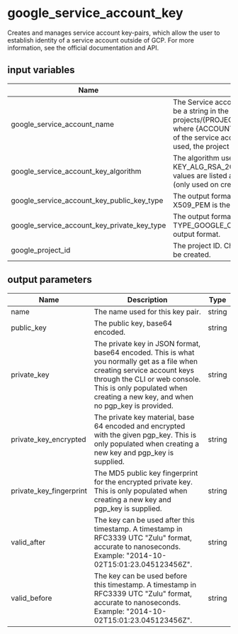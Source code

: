 # google_service_account_key

Creates and manages service account key-pairs, which allow the user to establish identity of a service account outside of GCP. For more information, see the official documentation and API.

## input variables

| Name | Description | Type | Default | Required |
|------|-------------|:----:|:-----:|:-----:|
|google_service_account_name|The Service account name of the Key Pair. This can be a string in the format {ACCOUNT} or projects/{PROJECT_ID}/serviceAccounts/{ACCOUNT}, where {ACCOUNT} is the email address or unique id of the service account. If the {ACCOUNT} syntax is used, the project will be inferred from the account.|string||Yes|
|google_service_account_key_algorithm|The algorithm used to generate the key. KEY_ALG_RSA_2048 is the default algorithm. Valid values are listed at ServiceAccountPrivateKeyType (only used on create)|string|KEY_ALG_RSA_2048|No|
|google_service_account_key_public_key_type|The output format of the public key requested. X509_PEM is the default output format.|string|X509_PEM|No|
|google_service_account_key_private_key_type|The output format of the private key. TYPE_GOOGLE_CREDENTIALS_FILE is the default output format.|string|TYPE_GOOGLE_CREDENTIALS_FILE|No|
|google_project_id|The project ID. Changing this forces a new project to be created.|string|project-f2754a99|No|

## output parameters

| Name | Description | Type |
|------|-------------|:----:|
|name|The name used for this key pair.|string|
|public_key|The public key, base64 encoded.|string|
|private_key|The private key in JSON format, base64 encoded. This is what you normally get as a file when creating service account keys through the CLI or web console. This is only populated when creating a new key, and when no pgp_key is provided.|string|
|private_key_encrypted|The private key material, base 64 encoded and encrypted with the given pgp_key. This is only populated when creating a new key and pgp_key is supplied.|string|
|private_key_fingerprint|The MD5 public key fingerprint for the encrypted private key. This is only populated when creating a new key and pgp_key is supplied.|string|
|valid_after|The key can be used after this timestamp. A timestamp in RFC3339 UTC "Zulu" format, accurate to nanoseconds. Example: "2014-10-02T15:01:23.045123456Z".|string|
|valid_before|The key can be used before this timestamp. A timestamp in RFC3339 UTC "Zulu" format, accurate to nanoseconds. Example: "2014-10-02T15:01:23.045123456Z".|string|